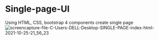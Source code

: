 # Single-page-UI
Using HTML, CSS, bootstrap 4 components create  single page
![screencapture-file-C-Users-DELL-Desktop-SINGLE-PAGE-index-html-2021-10-25-21_56_23](https://user-images.githubusercontent.com/89465837/139003804-291bbbd6-d083-4829-82a3-7360eef47cb7.png)
